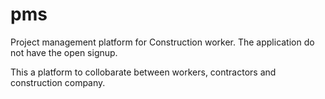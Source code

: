 # pms
Project management platform for Construction worker. The application do not have the open signup.

This a platform to collobarate between workers, contractors and construction company.

